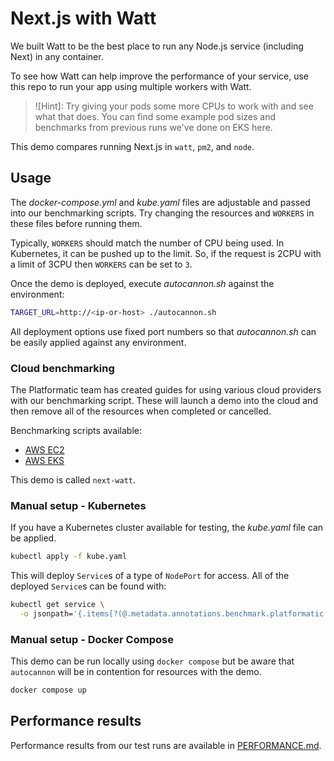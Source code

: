 # Next.js with Watt

We built Watt to be the best place to run any Node.js service (including Next) in any container.

To see how Watt can help improve the performance of your service, use this repo 
to run your app using multiple workers with Watt.

> ![Hint]:
> Try giving your pods some more CPUs to work with and see what that does.
> You can find some example pod sizes and benchmarks from previous runs we've done on EKS here.

This demo compares running Next.js in `watt`, `pm2`, and `node`.

## Usage

The _docker-compose.yml_ and _kube.yaml_ files are adjustable and passed into
our benchmarking scripts. Try changing the resources and `WORKERS` in these
files before running them.

Typically, `WORKERS` should match the number of CPU being used. In Kubernetes,
it can be pushed up to the limit. So, if the request is 2CPU with a limit of
3CPU then `WORKERS` can be set to `3`.

Once the demo is deployed, execute _autocannon.sh_ against the environment:

```sh
TARGET_URL=http://<ip-or-host> ./autocannon.sh
```

All deployment options use fixed port numbers so that _autocannon.sh_ can be
easily applied against any environment.

### Cloud benchmarking

The Platformatic team has created guides for using various cloud providers with
our benchmarking script. These will launch a demo into the cloud and then remove
all of the resources when completed or cancelled.

Benchmarking scripts available:

* [AWS EC2](../../aws-ec2/README.md)
* [AWS EKS](../../aws-eks/README.md)

This demo is called `next-watt`.

### Manual setup - Kubernetes

If you have a Kubernetes cluster available for testing, the _kube.yaml_ file can
be applied.

```sh
kubectl apply -f kube.yaml
```

This will deploy `Service`s of a type of `NodePort` for access. All of the
deployed `Service`s can be found with:

```sh
kubectl get service \
  -o jsonpath='{.items[?(@.metadata.annotations.benchmark.platformatic.dev/expose=="true")].metadata.name}'
```

### Manual setup - Docker Compose

This demo can be run locally using `docker compose` but be aware that
`autocannon` will be in contention for resources with the demo.

```sh
docker compose up
```

## Performance results

Performance results from our test runs are available in
[PERFORMANCE.md](./PERFORMANCE.md).
